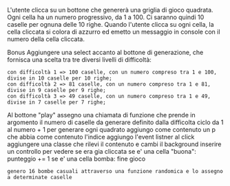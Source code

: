 L'utente clicca su un bottone che genererà una griglia di gioco quadrata. Ogni cella ha un numero progressivo, da 1 a 100. Ci saranno quindi 10 caselle per ognuna delle 10 righe. Quando l'utente clicca su ogni cella, la cella cliccata si colora di azzurro ed emetto un messaggio in console con il numero della cella cliccata.

Bonus
Aggiungere una select accanto al bottone di generazione, che fornisca una scelta tra tre diversi livelli di difficoltà:

    con difficoltà 1 => 100 caselle, con un numero compreso tra 1 e 100, divise in 10 caselle per 10 righe;
    con difficoltà 2 => 81 caselle, con un numero compreso tra 1 e 81, divise in 9 caselle per 9 righe;
    con difficoltà 3 => 49 caselle, con un numero compreso tra 1 e 49, divise in 7 caselle per 7 righe;


<!-- ! SPIEGAZIONE SCRIPT -->
Al bottone "play" assegno una chiamata di funzione che prende in argomento il numero di caselle da generare definito dalla difficolta
ciclo da 1 al numero + 1 per generare ogni quadrato
    aggiungo come contenuto un p che abbia come contenuto l'indice
    aggiungo l'event listner al click
        aggiungere una classe che rilevi il contenuto e cambi il background
        inserire un controllo per vedere se era gia cliccata
        se e' una cella "buona": punteggio += 1
        se e' una cella bomba: fine gioco
    
    genero 16 bombe casuali attraverso una funzione randomica e lo assegno a determinate caselle


